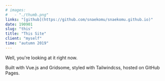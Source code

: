 ```yaml
---
# images:
#   - "./thumb.png"
links: "[github](https://github.com/snaekomu/snaekomu.github.io)"
date: 190901
slug: "this"
title: "This Site"
client: "myself"
time: "autumn 2019"
---
```


Well, you're looking at it right now.

Built with Vue.js and Gridsome, styled with Tailwindcss, hosted on GitHub Pages.

